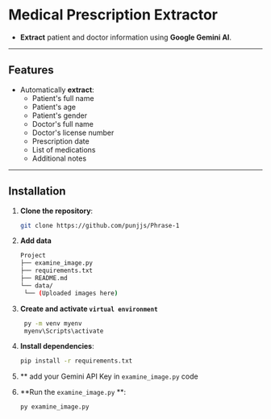 # Medical Prescription Extractor

- **Extract** patient and doctor information using **Google Gemini AI**.

---

## Features

- Automatically **extract**:
  - Patient's full name
  - Patient's age
  - Patient's gender
  - Doctor's full name
  - Doctor's license number
  - Prescription date
  - List of medications
  - Additional notes

---

## Installation

1. **Clone the repository**:

   ```bash
   git clone https://github.com/punjjs/Phrase-1
   ```
2. **Add data**
   ```bash
   Project 
   ├── examine_image.py
   ├── requirements.txt
   ├── README.md
   └── data/
    └── (Uploaded images here)
   ```
3. **Create and activate `virtual environment`**
   ```bash
    py -m venv myenv
    myenv\Scripts\activate
   ```
4. **Install dependencies**:

   ```bash
   pip install -r requirements.txt
   ```

5. ** add your Gemini API Key in `examine_image.py` code

6. **Run the `examine_image.py` **:

   ```bash
   py examine_image.py
   ```
